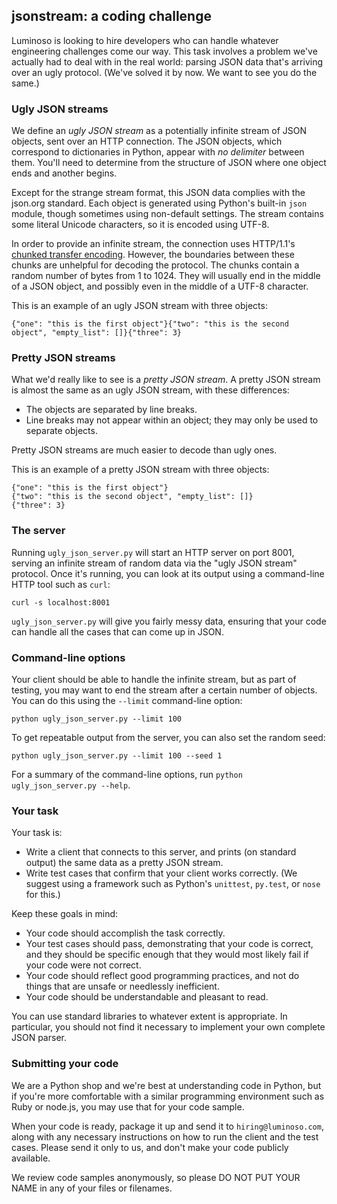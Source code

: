 ## jsonstream: a coding challenge

Luminoso is looking to hire developers who can handle whatever engineering challenges come our way. This task involves a problem we've actually had to deal with in the real world: parsing JSON data that's arriving over an ugly protocol. (We've solved it by now. We want to see you do the same.)


### Ugly JSON streams

We define an *ugly JSON stream* as a potentially infinite stream of JSON objects, sent over an HTTP connection. The JSON objects, which correspond to dictionaries in Python, appear with *no delimiter* between them. You'll need to determine from the structure of JSON where one object ends and another begins.

Except for the strange stream format, this JSON data complies with the json.org standard. Each object is generated using Python's built-in `json` module, though sometimes using non-default settings. The stream contains some literal Unicode characters, so it is encoded using UTF-8.

In order to provide an infinite stream, the connection uses HTTP/1.1's [chunked transfer encoding](http://en.wikipedia.org/wiki/Chunked_transfer_encoding). However, the boundaries between these chunks are unhelpful for decoding the protocol. The chunks contain a random number of bytes from 1 to 1024. They will usually end in the middle of a JSON object, and possibly even in the middle of a UTF-8 character.

This is an example of an ugly JSON stream with three objects:

    {"one": "this is the first object"}{"two": "this is the second object", "empty_list": []}{"three": 3}


### Pretty JSON streams

What we'd really like to see is a *pretty JSON stream*. A pretty JSON stream is almost the same as an ugly JSON stream, with these differences:

- The objects are separated by line breaks.
- Line breaks may not appear within an object; they may only be used to separate objects.

Pretty JSON streams are much easier to decode than ugly ones.

This is an example of a pretty JSON stream with three objects:

    {"one": "this is the first object"}
    {"two": "this is the second object", "empty_list": []}
    {"three": 3}


### The server

Running `ugly_json_server.py` will start an HTTP server on port 8001, serving an infinite stream of random data via the "ugly JSON stream" protocol. Once it's running, you can look at its output using a command-line HTTP tool such as `curl`:

    curl -s localhost:8001

`ugly_json_server.py` will give you fairly messy data, ensuring that your code can handle all the cases that can come up in JSON.



### Command-line options

Your client should be able to handle the infinite stream, but as part of testing, you may want to end the stream after a certain number of objects. You can do this using the `--limit` command-line option:

    python ugly_json_server.py --limit 100

To get repeatable output from the server, you can also set the random seed:

    python ugly_json_server.py --limit 100 --seed 1

For a summary of the command-line options, run `python ugly_json_server.py --help`.


### Your task

Your task is:

- Write a client that connects to this server, and prints (on standard output) the same data as a pretty JSON stream.
- Write test cases that confirm that your client works correctly. (We suggest using a framework such as Python's `unittest`, `py.test`, or `nose` for this.)

Keep these goals in mind:

- Your code should accomplish the task correctly.
- Your test cases should pass, demonstrating that your code is correct, and they should be specific enough that they would most likely fail if your code were not correct.
- Your code should reflect good programming practices, and not do things that are unsafe or needlessly inefficient.
- Your code should be understandable and pleasant to read.

You can use standard libraries to whatever extent is appropriate. In particular, you should not find it necessary to implement your own complete JSON parser.


### Submitting your code

We are a Python shop and we're best at understanding code in Python, but if you're more comfortable with a similar programming environment such as Ruby or node.js, you may use that for your code sample.

When your code is ready, package it up and send it to `hiring@luminoso.com`, along with any necessary instructions on how to run the client and the test cases. Please send it only to us, and don't make your code publicly available.

We review code samples anonymously, so please DO NOT PUT YOUR NAME in any of your files or filenames.
